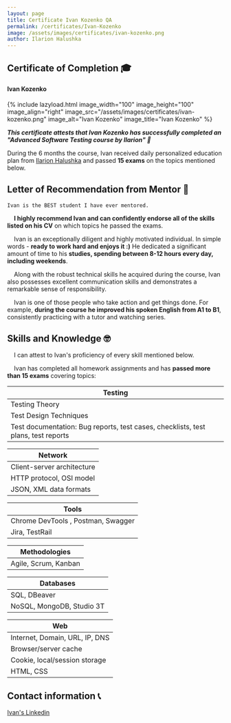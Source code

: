 ```yaml
---
layout: page
title: Certificate Ivan Kozenko QA
permalink: /certificates/Ivan-Kozenko
image: /assets/images/certificates/ivan-kozenko.png
author: Ilarion Halushka
---
```


## Certificate of Completion 🎓

#### Ivan Kozenko

{% include lazyload.html image_width="100" image_height="100" image_align="right" image_src="/assets/images/certificates/ivan-kozenko.png" image_alt="Ivan Kozenko" image_title="Ivan Kozenko" %}

***This certificate attests that Ivan Kozenko has successfully completed an "Advanced Software Testing course by Ilarion" 🎉***

During the 6 months the course, Ivan received daily personalized education plan from
<a target="_blank" href="/about">Ilarion Halushka</a>
and passed **15 exams** on the topics mentioned below.


## Letter of Recommendation from Mentor 📜

`Ivan is the BEST student I have ever mentored.`

&nbsp;&nbsp;&nbsp; **I highly recommend Ivan and can confidently endorse all of the skills listed on his CV** on which topics he passed the exams.

&nbsp;&nbsp;&nbsp; Ivan is an exceptionally diligent and highly motivated individual. In simple words - **ready to work hard and enjoys it :)**
He dedicated a significant amount of time to his **studies, spending between 8-12 hours every day, including weekends**.

&nbsp;&nbsp;&nbsp; Along with the robust technical skills he acquired during the course, 
Ivan also possesses excellent communication skills and demonstrates a remarkable sense of responsibility.

&nbsp;&nbsp;&nbsp; Ivan is one of those people who take action and get things done.
For example, **during the course he improved his spoken English from A1 to B1**, consistently practicing with a tutor and watching series.


## Skills and Knowledge 🤓

&nbsp;&nbsp;&nbsp; I can attest to Ivan's proficiency of every skill mentioned below.

&nbsp;&nbsp;&nbsp; Ivan has completed all homework assignments and has **passed more than 15 exams** covering topics:

Testing |
--- |
Testing Theory |
Test Design Techniques |
Test documentation: Bug reports, test cases, checklists, test plans, test reports |

Network |
--- |
Client-server architecture |
HTTP protocol, OSI model |
JSON, XML data formats |

Tools |
--- |
Chrome DevTools , Postman, Swagger |
Jira, TestRail |

Methodologies |
--- |
Agile, Scrum, Kanban |

Databases |
--- |
SQL, DBeaver |
NoSQL, MongoDB, Studio 3T |

Web |
--- |
Internet, Domain, URL, IP, DNS |
Browser/server cache |
Cookie, local/session storage |
HTML, CSS |


## Contact information 📞

<a target="_blank" rel="noreferrer" href="https://www.linkedin.com/in/ivan-kozenko-qa/" title="Ivan's Linkedin">Ivan's Linkedin <i class="fa fa-1x fa-linkedin-square"></i></a>






